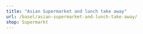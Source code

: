 ```yaml
---
title: "Asian Supermarket and lunch take away"
url: /basel/asian-supermarket-and-lunch-take-away/
shop: Supermarkt
---
```

